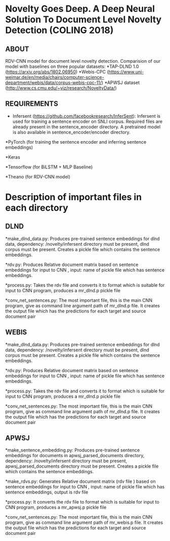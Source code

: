 Novelty Goes Deep. A Deep Neural Solution To Document Level Novelty Detection (COLING 2018)
============================================================================================

ABOUT
-----------
RDV-CNN model for document level novelty detection. Comparision of our model with baselines on three popular datasets:
*TAP-DLND 1.0 (https://arxiv.org/abs/1802.06950)
*Webis-CPC (https://www.uni-weimar.de/en/media/chairs/computer-science-department/webis/data/corpus-webis-cpc-11/)
*APWSJ dataset (http://www.cs.cmu.edu/~yiz/research/NoveltyData/)

REQUIREMENTS
-----------------
* Infersent (https://github.com/facebookresearch/InferSent): Infersent is used for training a sentence encoder on SNLI corpus. Required files are already present in the sentence_encoder directory. A pretrained model is also available in sentence_encoder/encoder directory.

*PyTorch (for training the sentence encoder and inferring sentence embeddings)

*Keras

*Tensorflow (for BiLSTM + MLP Baseline)

*Theano (for RDV-CNN model)


Description of important files in each directory
================================================

## DLND

*make_dlnd_data.py:	Produces pre-trained sentence embeddings for dlnd data, dependency: /novelty/infersent directory must be present, dlnd corpus must be present. Creates a pickle file which contains the sentence embeddings.

*rdv.py:	Produces Relative document matrix based on sentence embeddings for input to CNN , input: name of pickle file which has sentence embeddings.

*process.py:	Takes the rdv file and converts it to format which is suitable for input to CNN program, produces a mr_dlnd.p pickle file

*conv_net_sentences.py:	The most important file, this is the main CNN program, give as command line argument path of mr_dlnd.p file. It creates the output file which has the predictions for each target and source document pair

## WEBIS

*make_dlnd_data.py: Produces pre-trained sentence embeddings for dlnd data, dependency: /novelty/infersent directory must be present, dlnd corpus must be present. Creates a pickle file which contains the sentence embeddings.

*rdv.py: Produces Relative document matrix based on sentence embeddings for input to CNN , input: name of pickle file which has sentence embeddings.

*process.py: Takes the rdv file and converts it to format which is suitable for input to CNN program, produces a mr_dlnd.p pickle file

*conv_net_sentences.py: The most important file, this is the main CNN program, give as command line argument path of mr_dlnd.p file. It creates the output file which has the predictions for each target and source document pair

## APWSJ

*make_sentence_embedding.py: Produces pre-trained sentence embeddings for documents in apwsj_parsed_documents directory, dependency: /novelty/infersent directory must be present, apwsj_parsed_documents directory must be present. Creates a pickle file which contains the sentence embeddings.

*make_rdvs.py: Generates Relative document matrix (rdv file ) based on sentence embeddings for input to CNN , input: name of pickle file which has sentence embeddings, output is rdv file

*process.py: It converts the rdv file to format which is suitable for input to CNN program, produces a mr_apwsj.p pickle file

*conv_net_sentences.py: The most important file, this is the main CNN program, give as command line argument path of mr_webis.p file. It creates the output file which has the predictions for each target and source document pair
